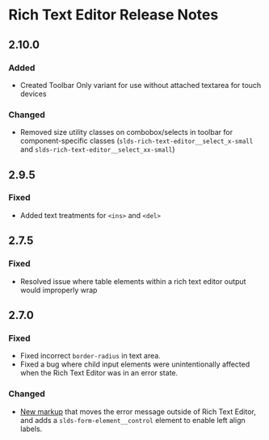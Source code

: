 <!-- Release notes authoring guidelines: http://keepachangelog.com/ -->

# Rich Text Editor Release Notes

## 2.10.0

### Added

- Created Toolbar Only variant for use without attached textarea for touch devices

### Changed

- Removed size utility classes on combobox/selects in toolbar for component-specific classes (`slds-rich-text-editor__select_x-small` and `slds-rich-text-editor__select_xx-small`)

## 2.9.5

### Fixed

- Added text treatments for `<ins>` and `<del>`

## 2.7.5

### Fixed

- Resolved issue where table elements within a rich text editor output would improperly wrap

## 2.7.0

### Fixed

- Fixed incorrect `border-radius` in text area.
- Fixed a bug where child input elements were unintentionally affected when the Rich Text Editor was in an error state.

### Changed

- [New markup](https://www.lightningdesignsystem.com/components/rich-text-editor/?state=error&variant=base) that moves the error message outside of Rich Text Editor, and adds a `slds-form-element__control` element to enable left align labels.

